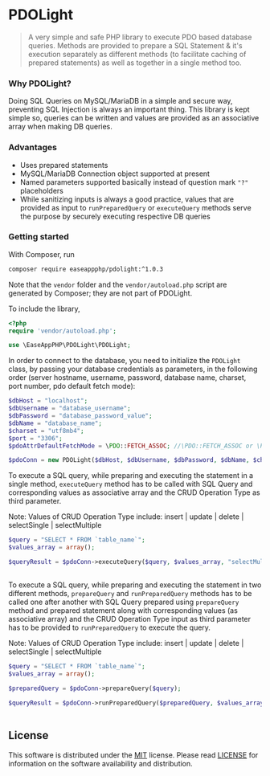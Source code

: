# PDOLight
> A very simple and safe PHP library to execute PDO based database queries. Methods are provided to prepare a SQL Statement &amp; it's execution separately as different methods (to facilitate caching of prepared statements) as well as together in a single method too.

### Why PDOLight?
Doing SQL Queries on MySQL/MariaDB in a simple and secure way, preventing SQL Injection is always an important thing. This library is kept simple so, queries can be written and values are provided as an associative array when making DB queries.

### Advantages
- Uses prepared statements
- MySQL/MariaDB Connection object supported at present
- Named parameters supported basically instead of question mark `"?"` placeholders
- While sanitizing inputs is always a good practice, values that are provided as input to `runPreparedQuery` or `executeQuery` methods serve the purpose by securely executing respective DB queries

### Getting started
With Composer, run

```sh
composer require easeappphp/pdolight:^1.0.3
```

Note that the `vendor` folder and the `vendor/autoload.php` script are generated by Composer; they are not part of PDOLight.

To include the library,

```php
<?php
require 'vendor/autoload.php';

use \EaseAppPHP\PDOLight\PDOLight;
```

In order to connect to the database, you need to initialize the `PDOLight` class, by passing your database credentials as parameters, in the following order (server hostname, username, password, database name, charset, port number, pdo default fetch mode):

```php
$dbHost = "localhost";
$dbUsername = "database_username";
$dbPassword = "database_password_value";
$dbName = "database_name";
$charset = "utf8mb4";
$port = "3306";
$pdoAttrDefaultFetchMode = \PDO::FETCH_ASSOC; //\PDO::FETCH_ASSOC or \PDO::FETCH_OBJ

$pdoConn = new PDOLight($dbHost, $dbUsername, $dbPassword, $dbName, $charset, $port, $pdoAttrDefaultFetchMode);
```

To execute a SQL query, while preparing and executing the statement in a single method, `executeQuery` method has to be called with SQL Query and corresponding values as associative array and the CRUD Operation Type as third parameter.

Note: Values of CRUD Operation Type include: insert | update | delete | selectSingle | selectMultiple

```php
$query = "SELECT * FROM `table_name`";
$values_array = array();

$queryResult = $pdoConn->executeQuery($query, $values_array, "selectMultiple");
	
```

To execute a SQL query, while preparing and executing the statement in two different methods, `prepareQuery` and `runPreparedQuery` methods has to be called one after another with SQL Query prepared using `prepareQuery` method and prepared statement along with corresponding values (as associative array) and the CRUD Operation Type input as third parameter has to be provided to `runPreparedQuery` to execute the query.

Note: Values of CRUD Operation Type include: insert | update | delete | selectSingle | selectMultiple

```php
$query = "SELECT * FROM `table_name`";
$values_array = array();

$preparedQuery = $pdoConn->prepareQuery($query);
	
$queryResult = $pdoConn->runPreparedQuery($preparedQuery, $values_array, "selectMultiple");
	
```

## License
This software is distributed under the [MIT](https://opensource.org/licenses/MIT) license. Please read [LICENSE](https://github.com/easeappphp/PDOLight/blob/main/LICENSE) for information on the software availability and distribution.
